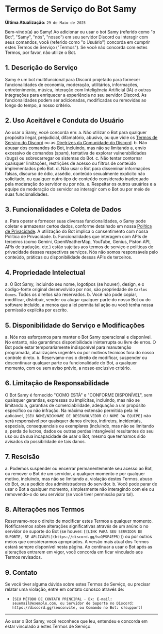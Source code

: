 # Termos de Serviço do Bot Samy

**Última Atualização:** `29 de Maio de 2025`

Bem-vindo(a) ao Samy! Ao adicionar ou usar o bot Samy (referido como "o Bot", "Samy", "nós", "nosso") em seu servidor Discord ou interagir com seus comandos, você (referido como "o Usuário") concorda em cumprir estes Termos de Serviço ("Termos"). Se você não concorda com estes Termos, por favor, não utilize o Bot.

## 1. Descrição do Serviço
Samy é um bot multifuncional para Discord projetado para fornecer funcionalidades de economia, moderação, utilitários, informações, entretenimento, música, interação com Inteligência Artificial (IA) e outras integrações para enriquecer a experiência no seu servidor Discord. As funcionalidades podem ser adicionadas, modificadas ou removidas ao longo do tempo, a nosso critério.

## 2. Uso Aceitável e Conduta do Usuário
Ao usar o Samy, você concorda em:
   a. Não utilizar o Bot para qualquer propósito ilegal, prejudicial, difamatório, abusivo, ou que viole os [Termos de Serviço do Discord](https://discord.com/terms) ou as [Diretrizes da Comunidade do Discord](https://discord.com/guidelines).
   b. Não abusar dos comandos do Bot, incluindo, mas não se limitando a, envio excessivo de comandos (spam), tentativa de explorar vulnerabilidades (bugs) ou sobrecarregar os sistemas do Bot.
   c. Não tentar contornar quaisquer limitações, restrições de acesso ou filtros de conteúdo implementados pelo Bot.
   d. Não usar o Bot para disseminar informações falsas, discurso de ódio, assédio, conteúdo sexualmente explícito não solicitado, ou qualquer outro tipo de conteúdo considerado inadequado pela moderação do servidor ou por nós.
   e. Respeitar os outros usuários e a equipe de moderação do servidor ao interagir com o Bot ou por meio de suas funcionalidades.

## 3. Funcionalidades e Coleta de Dados
   a. Para operar e fornecer suas diversas funcionalidades, o Samy pode coletar e armazenar certos dados, conforme detalhado em nossa [Política de Privacidade](https://github.com/carlosvcl/samy-bot-docs/blob/main/POLITICA_DE_PRIVACIDADE.md]). A utilização do Bot implica o consentimento com nossa Política de Privacidade.
   b. Funcionalidades que interagem com APIs de terceiros (como Gemini, OpenWeatherMap, YouTube, Genius, Piston API, APIs de tradução, etc.) estão sujeitas aos termos de serviço e políticas de privacidade desses respectivos serviços. Nós não somos responsáveis pelo conteúdo, práticas ou disponibilidade dessas APIs de terceiros.

## 4. Propriedade Intelectual
   a. O Bot Samy, incluindo seu nome, logotipos (se houver), design, e o código-fonte original desenvolvido por nós, são propriedade de `Carlos Gomes`. Todos os direitos são reservados.
   b. Você não pode copiar, modificar, distribuir, vender ou alugar qualquer parte do nosso Bot ou do software incluído, a menos que a lei permita tal ação ou você tenha nossa permissão explícita por escrito.

## 5. Disponibilidade do Serviço e Modificações
   a. Nós nos esforçamos para manter o Bot Samy operacional e disponível. No entanto, não garantimos disponibilidade ininterrupta ou livre de erros. O Bot pode estar temporariamente indisponível para manutenção programada, atualizações urgentes ou por motivos técnicos fora do nosso controle direto.
   b. Reservamo-nos o direito de modificar, suspender ou descontinuar qualquer parte ou funcionalidade do Bot, a qualquer momento, com ou sem aviso prévio, a nosso exclusivo critério.

## 6. Limitação de Responsabilidade
   O Bot Samy é fornecido "COMO ESTÁ" e "CONFORME DISPONÍVEL", sem quaisquer garantias, expressas ou implícitas, incluindo, mas não se limitando a, garantias de comerciabilidade, adequação a um propósito específico ou não infração.
   Na máxima extensão permitida pela lei aplicável, `[SEU NOME/NICKNAME DE DESENVOLVEDOR OU NOME DA EQUIPE]` não será responsável por quaisquer danos diretos, indiretos, incidentais, especiais, consequenciais ou exemplares (incluindo, mas não se limitando a, perda de lucros, dados ou outras perdas intangíveis) resultantes do seu uso ou da sua incapacidade de usar o Bot, mesmo que tenhamos sido avisados da possibilidade de tais danos.

## 7. Rescisão
   a. Podemos suspender ou encerrar permanentemente seu acesso ao Bot, ou remover o Bot de um servidor, a qualquer momento e por qualquer motivo, incluindo, mas não se limitando a, violação destes Termos, abuso do Bot, ou a pedido dos administradores do servidor.
   b. Você pode parar de usar o Bot a qualquer momento, simplesmente não interagindo com ele ou removendo-o do seu servidor (se você tiver permissão para tal).

## 8. Alterações nos Termos
   Reservamo-nos o direito de modificar estes Termos a qualquer momento. Notificaremos sobre alterações significativas através de um anúncio no servidor de suporte do Bot (se houver: `[[LINK PARA SEU SERVIDOR DE SUPORTE, SE APLICÁVEL](https://discord.gg/haQPSP4EPR)]`) ou por outros meios que considerarmos apropriados. A versão mais atual dos Termos estará sempre disponível nesta página. Ao continuar a usar o Bot após as alterações entrarem em vigor, você concorda em ficar vinculado aos Termos revisados.

## 9. Contato
   Se você tiver alguma dúvida sobre estes Termos de Serviço, ou precisar relatar uma violação, entre em contato conosco através de:
   * `[SEU MÉTODO DE CONTATO PRINCIPAL - Ex: E-mail: seuemail@exemplo.com, ou Servidor de Suporte no Discord: https://discord.gg/seuconvite, ou Comando no Bot: s!support]`

---
Ao usar o Bot Samy, você reconhece que leu, entendeu e concorda em estar vinculado a estes Termos de Serviço.
